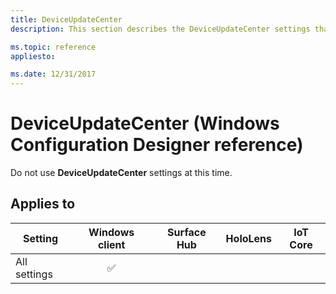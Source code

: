 ```yaml
---
title: DeviceUpdateCenter
description: This section describes the DeviceUpdateCenter settings that you can configure in provisioning packages for Windows 10 using Windows Configuration Designer. 

ms.topic: reference
appliesto: 

ms.date: 12/31/2017
--- 
```


# DeviceUpdateCenter (Windows Configuration Designer reference) 

Do not use **DeviceUpdateCenter** settings at this time.  

## Applies to 

| Setting   | Windows client | Surface Hub | HoloLens | IoT Core |
| --- | :---: | :---: | :---: | :---: |
| All settings | ✅  |  |  |  | 

